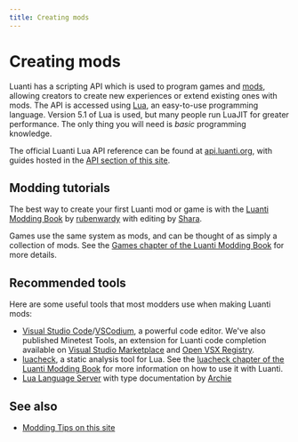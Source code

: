 ```yaml
---
title: Creating mods
---
```


# Creating mods

Luanti has a scripting API which is used to program games and [mods](/for-players/mods), allowing creators to create new experiences or extend existing ones with mods. The API is accessed using [Lua](https://www.lua.org/), an easy-to-use programming language. Version 5.1 of Lua is used, but many people run LuaJIT for greater performance. The only thing you will need is _basic_ programming knowledge.

The official Luanti Lua API reference can be found at [api.luanti.org](https://api.luanti.org/), with guides hosted in the [API section of this site](/for-creators/api).

## Modding tutorials

The best way to create your first Luanti mod or game is with the [Luanti Modding Book](https://rubenwardy.com/minetest_modding_book/en/index.html) by [rubenwardy](https://rubenwardy.com/) with editing by [Shara](https://forum.luanti.org/memberlist.php?mode=viewprofile&u=19807).

Games use the same system as mods, and can be thought of as simply a collection of mods. See the [Games chapter of the Luanti Modding Book](https://rubenwardy.com/minetest_modding_book/en/games/games.html) for more details.

## Recommended tools

Here are some useful tools that most modders use when making Luanti mods:

- [Visual Studio Code](https://code.visualstudio.com/)/[VSCodium](https://vscodium.com/), a powerful code editor. We've also published Minetest Tools, an extension for Luanti code completion available on [Visual Studio Marketplace](https://marketplace.visualstudio.com/items?itemName=GreenXenith.minetest-tools) and [Open VSX Registry](https://open-vsx.org/extension/GreenXenith/minetest-tools).
- [luacheck](https://github.com/lunarmodules/luacheck), a static analysis tool for Lua. See the [luacheck chapter of the Luanti Modding Book](https://rubenwardy.com/minetest_modding_book/en/quality/luacheck.html) for more information on how to use it with Luanti.
- [Lua Language Server](https://luals.github.io/) with type documentation by [Archie](https://git.minetest.land/archie/luanti-api/)

## See also

- [Modding Tips on this site](/for-creators/modding-tips)
